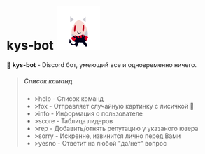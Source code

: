 # kys-bot ![cerber](./assets/cerber.png)

🤖 **kys-bot** - Discord бот, умеющий все и одновременно ничего. 

> ##### Список команд
> - \>help - Список команд
> - \>fox - Отправляет случайную картинку с лисичкой 🦊 
> - \>info - Информация о пользователе
> - \>score - Таблица лидеров
> - \>rep - Добавить/отнять репутацию у указаного юзера
> - \>sorry - Искренне, извинится лично перед Вами 
> - \>yesno - Ответит на любой "да/нет" вопрос
     
